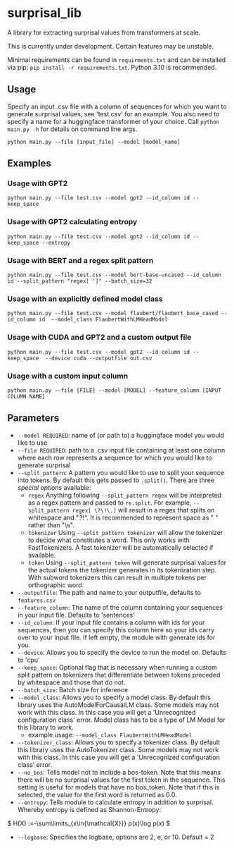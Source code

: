 # surprisal_lib
A library for extracting surprisal values from transformers at scale.

This is currently under development. Certain features may be unstable.

Minimal requirements can be found in `requirments.txt` and can be installed via pip: `pip install -r requirements.txt`. Python 3.10 is recommended.

## Usage
Specify an input .csv file with a column of sequences for which you want to generate surprisal values, see 'test.csv' for an example. You also need to specify a name for a huggingface transformer of your choice. Call `python main.py -h` for details on command line args.
```
python main.py --file [input_file] --model [model_name]
```

## Examples

### Usage with GPT2
```
python main.py --file test.csv --model gpt2 --id_column id --keep_space 
```

### Usage with GPT2 calculating entropy
```
python main.py --file test.csv --model gpt2 --id_column id --keep_space --entropy
```


### Usage with BERT and a regex split pattern
```
python main.py --file test.csv --model bert-base-uncased --id_column id --split_pattern "regex[ ']" --batch_size=32 
```

### Usage with an explicitly defined model class
```
python main.py --file test.csv --model flaubert/flaubert_base_cased --id_column id  --model_class FlaubertWithLMHeadModel

```

### Usage with CUDA and GPT2 and a custom output file
```
python main.py --file test.csv --model gpt2 --id_column id --keep_space  --device cuda --outputfile out.csv
```

### Usage with a custom input column
```
python main.py --file [FILE] --model [MODEL] --feature_column [INPUT COLUMN NAME]
```

## Parameters

- `--model REQUIRED`: name of (or path to) a huggingface model you would like to use
- `--file REQUIRED`: path to a .csv input file containing at least one column where each row represents a sequence for which you would like to generate surprisal
- `--split_pattern`: A pattern you would like to use to split your sequence into tokens. By default this gets passed to `.split()`. There are three *special options* available:
  - `regex` Anything following `--split_pattern regex` will be interpreted as a regex pattern and passed to `re.split`. For example, `--split_pattern regex[ \?\!\.]` will result in a regex that splits on whitespace and ".?!". It is recommended to represent space as " " rather than "\s".
  - `tokenizer` Using `--split_pattern tokenizer` will allow the tokenizer to decide what constitutes a word. This only works with FastTokenizers. A fast tokenizer will be automatically selected if available.
  - `token` Using `--split_pattern token` will generate surprisal values for the actual tokens the tokenizer generates in its tokenization step. With subword tokenizers this can result in multiple tokens per orthographic word.
- `--outputfile`: The path and name to your outputfile, defaults to `features.csv`
- `--feature_column`: The name of the column containing your sequences in your input file. Defaults to 'sentences'
- `--id_column`: If your input file contains a column with ids for your sequences, then you can specify this column here so your ids carry over to your input file. If left empty, the module with generate ids for you.
- `--device`: Allows you to specify the device to run the model on. Defaults to 'cpu'
- `--keep_space`: Optional flag that is necessary when running a custom split pattern on tokenizers that differentiate between tokens preceded by whitespace and those that do not.
- `--batch_size`: Batch size for inference
- `--model_class`: Allows you to specify a model class. By default this library uses the AutoModelForCausalLM class. Some models may not work with this class. In this case you will get a 'Unrecognized configuration class' error. Model class has to be a type of LM Model for this library to work.
  - example usage: `--model_class FlaubertWithLMHeadModel`
- `--tokenizer_class`: Allows you to specify a tokenizer class. By default this library uses the AutoTokenizer class. Some models may not work with this class. In this case you will get a 'Unrecognized configuration class' error. 
- `--no_bos`: Tells model not to include a bos-token. Note that this means there will be no surprisal values for the first token in the sequence. This setting is useful for models that have no bos_token. Note that if this is selected, the value for the first word is returned as 0.0.
- `--entropy`: Tells module to calculate entropy in addition to surprisal. Whereby entropy is defined as Shannon-Entropy:

$` H(X) :=-\sum\limits_{x\in{\mathcal{X}}} p(x)\log p(x) `$
- `--logbase`: Specifies the logbase, options are 2, e, or 10. Default = 2